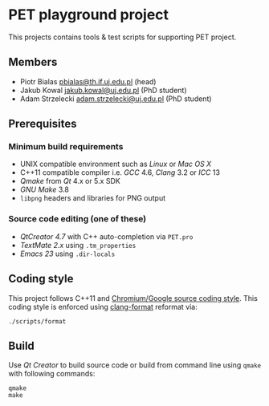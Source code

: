 PET playground project
======================

This projects contains tools & test scripts for supporting PET project.

Members
-------

* Piotr Bialas <pbialas@th.if.uj.edu.pl> (head)
* Jakub Kowal <jakub.kowal@uj.edu.pl> (PhD student)
* Adam Strzelecki <adam.strzelecki@uj.edu.pl> (PhD student)

Prerequisites
-------------

### Minimum build requirements

* UNIX compatible environment such as *Linux* or *Mac OS X*
* C++11 compatible compiler i.e. *GCC* 4.6, *Clang* 3.2 or *ICC* 13
* *Qmake* from *Qt* 4.x or 5.x SDK
* *GNU Make* 3.8
* `libpng` headers and libraries for PNG output

### Source code editing (one of these)

* *QtCreator 4.7* with C++ auto-completion via `PET.pro`
* *TextMate 2.x* using `.tm_properties`
* *Emacs 23* using `.dir-locals`

Coding style
------------

This project follows C++11 and [Chromium/Google source coding
style](http://dev.chromium.org/developers/coding-style). This coding style is enforced using
[clang-format](http://clang.llvm.org/docs/ClangFormat.html) reformat via:

	./scripts/format

Build
-----

Use *Qt Creator* to build source code or build from command line using `qmake` with following commands:

	qmake
	make
